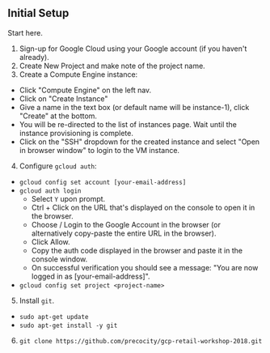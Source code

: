 ## Initial Setup

Start here.

1. Sign-up for Google Cloud using your Google account (if you haven't already).
2. Create New Project and make note of the project name.
3. Create a Compute Engine instance:
  * Click "Compute Engine" on the left nav.
  * Click on "Create Instance"
  * Give a name in the text box (or default name will be instance-1), click "Create" at the bottom.
  * You will be re-directed to the list of instances page. Wait until the instance provisioning is complete.
  * Click on the "SSH" dropdown for the created instance and select "Open in browser window" to login to the VM instance.
4. Configure `gcloud auth`:
  * `gcloud config set account [your-email-address]`
  * `gcloud auth login`
    * Select `Y` upon prompt.
    * Ctrl + Click on the URL that's displayed on the console to open it in the browser.
    * Choose / Login to the Google Account in the browser (or alternatively copy-paste the entire URL in the browser).
    * Click Allow.
    * Copy the auth code displayed in the browser and paste it in the console window.
    * On successful verification you should see a message: "You are now logged in as [your-email-address]".
  * `gcloud config set project <project-name>`
5. Install `git`.
  * `sudo apt-get update`
  * `sudo apt-get install -y git`
6. `git clone https://github.com/precocity/gcp-retail-workshop-2018.git`
